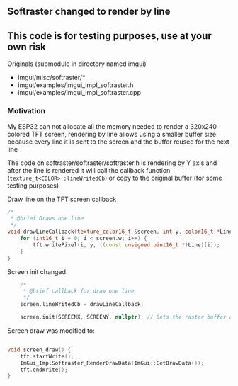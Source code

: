 ## Softraster changed to render by line


## This code is for testing purposes, use at your own risk

Originals (submodule in directory named imgui)
* imgui/misc/softraster/*
* imgui/examples/imgui_impl_softraster.h
* imgui/examples/imgui_impl_softraster.cpp

### Motivation
My ESP32 can not allocate all the memory needed to render a 320x240 colored TFT screen, rendering by line allows using a smaller buffer size because every line it is sent to the screen and the buffer reused for the next line

The code on softraster/softraster/softraster.h is rendering by Y axis and after the line is rendered it will call the callback function (`texture_t<COLOR>::lineWritedCb`) or copy to the original buffer (for some testing purposes)

Draw line on the TFT screen callback
```cpp
/*
 * @brief Draws one line
 */
void drawLineCallback(texture_color16_t &screen, int y, color16_t *Line) {
    for (int16_t i = 0; i < screen.w; i++) {
        tft.writePixel(i, y, ((const unsigned uint16_t *)Line)[i]);
    }
}
```

Screen init changed
```cpp
    /*
     * @brief callback for draw one line
     */
    screen.lineWritedCb = drawLineCallback;

    screen.init(SCREENX, SCREENY, nullptr); // Sets the raster buffer as nullptr
```

Screen draw was modified to:
```cpp

void screen_draw() {
    tft.startWrite();
    ImGui_ImplSoftraster_RenderDrawData(ImGui::GetDrawData());
    tft.endWrite();
}

```


